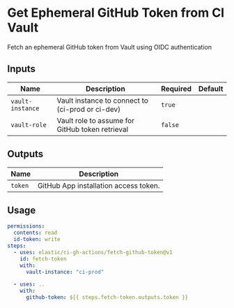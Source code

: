 # <!--name-->Get Ephemeral GitHub Token from CI Vault<!--/name-->
<!--description-->
Fetch an ephemeral GitHub token from Vault using OIDC authentication
<!--/description-->
## Inputs
<!--inputs-->
| Name             | Description                                      | Required | Default |
|------------------|--------------------------------------------------|----------|---------|
| `vault-instance` | Vault instance to connect to (ci-prod or ci-dev) | `true`   | ` `     |
| `vault-role`     | Vault role to assume for GitHub token retrieval  | `false`  | ` `     |
<!--/inputs-->
## Outputs
<!--outputs-->
| Name    | Description                           |
|---------|---------------------------------------|
| `token` | GitHub App installation access token. |
<!--/outputs-->
## Usage
<!--usage action="elastic/ci-gh-actions**" version="env:VERSION"-->
```yaml
permissions:
  contents: read
  id-token: write
steps:
  - uses: elastic/ci-gh-actions/fetch-github-token@v1
    id: fetch-token
    with:
      vault-instance: "ci-prod"

  - uses: ..
    with:
      github-token: ${{ steps.fetch-token.outputs.token }}
```
<!--/usage-->
